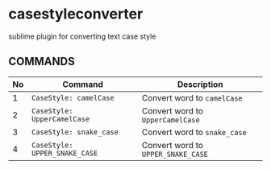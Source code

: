 # casestyleconverter
sublime plugin for converting text case style

## COMMANDS
|No|Command|Description|
|--|-------|-----------|
|1|`CaseStyle: camelCase`|Convert word to `camelCase`|
|2|`CaseStyle: UpperCamelCase`|Convert word to `UpperCamelCase`|
|3|`CaseStyle: snake_case`|Convert word to `snake_case`|
|4|`CaseStyle: UPPER_SNAKE_CASE`|Convert word to `UPPER_SNAKE_CASE`|
